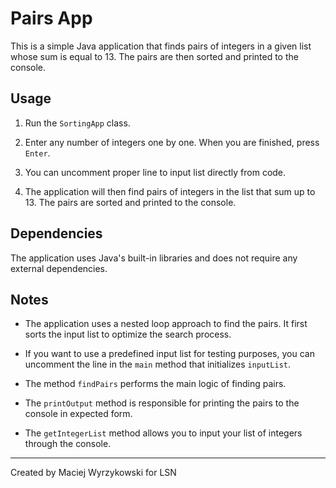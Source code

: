 # Pairs App

This is a simple Java application that finds pairs of integers in a given list whose sum is equal to 13. The pairs are then sorted and printed to the console.


## Usage

1. Run the `SortingApp` class.

2. Enter any number of integers one by one. When you are finished, press `Enter`.

3. You can uncomment proper line to input list directly from code.

4. The application will then find pairs of integers in the list that sum up to 13. The pairs are sorted and printed to the console.


## Dependencies

The application uses Java's built-in libraries and does not require any external dependencies.

## Notes

- The application uses a nested loop approach to find the pairs. It first sorts the input list to optimize the search process.

- If you want to use a predefined input list for testing purposes, you can uncomment the line in the `main` method that initializes `inputList`.

- The method `findPairs` performs the main logic of finding pairs.

- The `printOutput` method is responsible for printing the pairs to the console in expected form.

- The `getIntegerList` method allows you to input your list of integers through the console.

---

Created by Maciej Wyrzykowski for LSN
